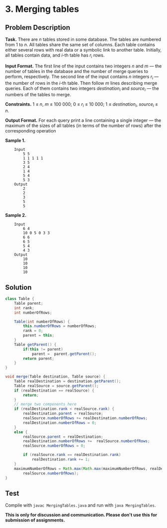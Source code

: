 # 3. Merging tables

## Problem Description

**Task.** There are _n_ tables stored in some database. The tables are numbered from 1 to _n_. All tables share the same set of columns. Each table contains either several rows with real data or a symbolic link to another table. Initially, all tables contain data, and _i_-th table has _r_<sub>_i_</sub> rows.

**Input Format.** The first line of the input contains two integers _n_ and _m_ — the number of tables in the database and the number of merge queries to perform, respectively. The second line of the input contains _n_ integers _r_<sub>_i_</sub> — the number of rows in the _i_-th table. Then follow _m_ lines describing merge queries. Each of them contains two integers _destination_<sub>_i_</sub> and _source_<sub>_i_</sub> — the numbers of the tables to merge.

**Constraints.**  1 ≤ _n_, _m_ ≤ 100 000; 0 ≤ _r_<sub>_i_</sub> ≤ 10 000; 1 ≤ _destination_<sub>_i_</sub>, _source_<sub>_i_</sub> ≤ _n_.

**Output Format.** For each query print a line containing a single integer — the maximum of the sizes of all tables (in terms of the number of rows) after the corresponding operation

**Sample 1.**

```
    Input
        5 5
        1 1 1 1 1
        3 5
        2 4
        1 4
        5 4
        5 3
    Output
        2
        2
        3
        5
        5
```

**Sample 2.**

```
    Input
        6 4
        10 0 5 0 3 3
        6 6
        6 5
        5 4
        4 3
    Output
        10
        10
        10
        10
```

## Solution

```java
class Table {
    Table parent;
    int rank;
    int numberOfRows;

    Table(int numberOfRows) {
        this.numberOfRows = numberOfRows;
        rank = 0;
        parent = this;
    }
    Table getParent() {
        if(this != parent)
            parent =  parent.getParent();
        return parent;
    }
}
```

```java
void merge(Table destination, Table source) {
    Table realDestination = destination.getParent();
    Table realSource = source.getParent();
    if (realDestination == realSource) {
        return;
    }
    // merge two components here
    if (realDestination.rank < realSource.rank) {
        realDestination.parent = realSource;
        realSource.numberOfRows += realDestination.numberOfRows;
        realDestination.numberOfRows = 0;
    }
    else {
        realSource.parent = realDestination;
        realDestination.numberOfRows +=  realSource.numberOfRows;
        realSource.numberOfRows = 0;

        if (realSource.rank == realDestination.rank)
            realDestination.rank += 1;
    }
    maximumNumberOfRows = Math.max(Math.max(maximumNumberOfRows, realDestination.numberOfRows), 
        realSource.numberOfRows);
}
```

## Test

Compile with `javac MergingTables.java` and run with `java MergingTables`.


**This is only for discussion and communication. Please don't use this for submission of assignments.**